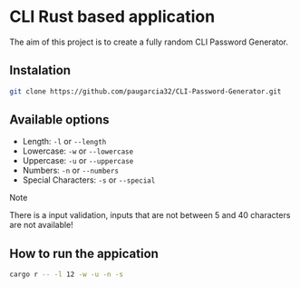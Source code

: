 # CLI Rust based application

The aim of this project is to create a fully random CLI Password Generator.


## Instalation

```bash
git clone https://github.com/paugarcia32/CLI-Password-Generator.git
```

## Available options

- Length: `-l` or `--length`
- Lowercase: `-w` or `--lowercase`
- Uppercase: `-u` or `--uppercase`
- Numbers: `-n` or `--numbers`
- Special Characters: `-s` or `--special`

> [!note]
> There is a input validation, inputs that are not between 5 and 40 characters are not available!


## How to run the appication

```bash
cargo r -- -l 12 -w -u -n -s
```

